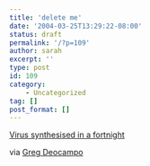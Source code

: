 ```yaml
---
title: 'delete me'
date: '2004-03-25T13:29:22-08:00'
status: draft
permalink: '/?p=109'
author: sarah
excerpt: ''
type: post
id: 109
category:
    - Uncategorized
tag: []
post_format: []
---
```

[Virus synthesised in a fortnight](http://www.newscientist.com/hottopics/bioterrorism/bioterrorism.jsp?id=ns99994383)

via [Greg Deocampo](http://www.gregdeocampo.com)